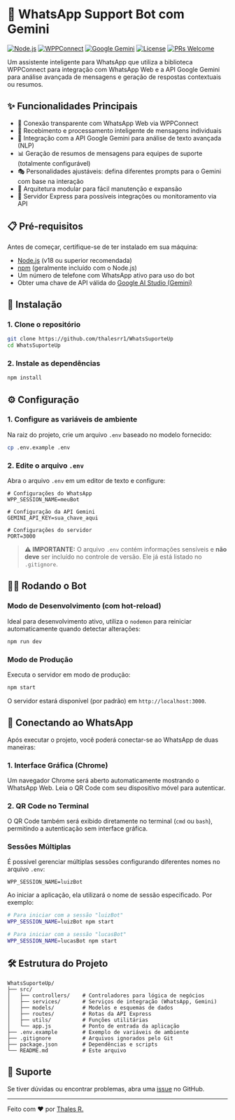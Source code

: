 # 🤖 WhatsApp Support Bot com Gemini 

[![Node.js](https://img.shields.io/badge/Node.js-18.x-brightgreen.svg)](https://nodejs.org/)
[![WPPConnect](https://img.shields.io/badge/WPPConnect-Latest-blue.svg)](https://github.com/wppconnect-team/wppconnect)
[![Google Gemini](https://img.shields.io/badge/AI-Gemini-orange.svg)](https://ai.google.dev/)
[![License](https://img.shields.io/badge/License-MIT-yellow.svg)](LICENSE)
[![PRs Welcome](https://img.shields.io/badge/PRs-welcome-brightgreen.svg)](https://github.com/thalesrr1/WhatsSuporteUp/pulls)

Um assistente inteligente para WhatsApp que utiliza a biblioteca WPPConnect para integração com WhatsApp Web e a API Google Gemini para análise avançada de mensagens e geração de respostas contextuais ou resumos.


## ✨ Funcionalidades Principais

- 📱 Conexão transparente com WhatsApp Web via WPPConnect
- 💬 Recebimento e processamento inteligente de mensagens individuais
- 🧠 Integração com a API Google Gemini para análise de texto avançada (NLP)
- 📊 Geração de resumos de mensagens para equipes de suporte (totalmente configurável)
- 🎭 Personalidades ajustáveis: defina diferentes prompts para o Gemini com base na interação
- 🧩 Arquitetura modular para fácil manutenção e expansão
- 🔌 Servidor Express para possíveis integrações ou monitoramento via API

## 📋 Pré-requisitos

Antes de começar, certifique-se de ter instalado em sua máquina:

* [Node.js](https://nodejs.org/) (v18 ou superior recomendada)
* [npm](https://www.npmjs.com/) (geralmente incluído com o Node.js)
* Um número de telefone com WhatsApp ativo para uso do bot
* Obter uma chave de API válida do [Google AI Studio (Gemini)](https://aistudio.google.com/app/apikey)

## 🚀 Instalação

### 1. Clone o repositório

```bash
git clone https://github.com/thalesrr1/WhatsSuporteUp
cd WhatsSuporteUp
```

### 2. Instale as dependências

```bash
npm install
```

## ⚙️ Configuração

### 1. Configure as variáveis de ambiente

Na raiz do projeto, crie um arquivo `.env` baseado no modelo fornecido:

```bash
cp .env.example .env
```

### 2. Edite o arquivo `.env`

Abra o arquivo `.env` em um editor de texto e configure:

```
# Configurações do WhatsApp
WPP_SESSION_NAME=meuBot

# Configuração da API Gemini
GEMINI_API_KEY=sua_chave_aqui

# Configurações do servidor
PORT=3000
```

> **⚠️ IMPORTANTE:** O arquivo `.env` contém informações sensíveis e **não deve** ser incluído no controle de versão. Ele já está listado no `.gitignore`.

## 🏃‍♂️ Rodando o Bot

### Modo de Desenvolvimento (com hot-reload)

Ideal para desenvolvimento ativo, utiliza o `nodemon` para reiniciar automaticamente quando detectar alterações:

```bash
npm run dev
```

### Modo de Produção

Executa o servidor em modo de produção:

```bash
npm start
```

O servidor estará disponível (por padrão) em `http://localhost:3000`.

## 📱 Conectando ao WhatsApp

Após executar o projeto, você poderá conectar-se ao WhatsApp de duas maneiras:

### 1. Interface Gráfica (Chrome)

Um navegador Chrome será aberto automaticamente mostrando o WhatsApp Web. Leia o QR Code com seu dispositivo móvel para autenticar.

### 2. QR Code no Terminal

O QR Code também será exibido diretamente no terminal (`cmd` ou `bash`), permitindo a autenticação sem interface gráfica.

### Sessões Múltiplas

É possível gerenciar múltiplas sessões configurando diferentes nomes no arquivo `.env`:

```
WPP_SESSION_NAME=luizBot
```

Ao iniciar a aplicação, ela utilizará o nome de sessão especificado. Por exemplo:

```bash
# Para iniciar com a sessão "luizBot"
WPP_SESSION_NAME=luizBot npm start

# Para iniciar com a sessão "lucasBot"
WPP_SESSION_NAME=lucasBot npm start
```

## 🛠️ Estrutura do Projeto

```
WhatsSuporteUp/
├── src/
│   ├── controllers/    # Controladores para lógica de negócios
│   ├── services/       # Serviços de integração (WhatsApp, Gemini)
│   ├── models/         # Modelos e esquemas de dados
│   ├── routes/         # Rotas da API Express
│   ├── utils/          # Funções utilitárias
│   └── app.js          # Ponto de entrada da aplicação
├── .env.example        # Exemplo de variáveis de ambiente
├── .gitignore          # Arquivos ignorados pelo Git
├── package.json        # Dependências e scripts
└── README.md           # Este arquivo
```


## 💬 Suporte

Se tiver dúvidas ou encontrar problemas, abra uma [issue](https://github.com/thalesrr1/WhatsSuporteUp/issues) no GitHub.

---

Feito com ❤️ por [Thales R.](https://github.com/thalesrr1)
